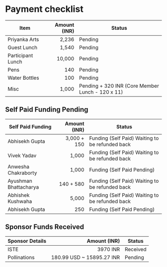 # Payment checklist

| Item                 | Amount (INR) | Status |
|----------------------|-------------:|--------|
| Priyanka Arts        | 2,236        | Pending |
| Guest Lunch          | 1,540        | Pending |
| Participant Lunch    | 10,000       | Pending |
| Pens                 | 140          | Pending |
| Water Bottles        | 100          | Pending |
| Misc                 | 1,000        | Pending + 320 INR (Core Member Lunch - 120 x 11) |

## Self Paid Funding Pending

| Self Paid Funding | Amount (INR) | Status |
|-------------------|-------------:|--------|
| Abhisekh Gupta            | 3,000 + 150       | Funding (Self Paid) Waiting to be refunded back |
| Vivek Yadav            | 1,000        | Funding (Self Paid) Waiting to be refunded back |
| Anwesha Chakraborty            | 1,000        | Funding (Self Paid Pending) |
| Ayushman Bhattacharya             | 140 + 580       | Funding (Self Paid) Waiting to be refunded back |
| Abhishek Kushwaha             | 5,000        | Funding (Self Paid) Waiting to be refunded back |
| Abhisekh Gupta             | 250        | Funding (Self Paid Pending) |

## Sponsor Funds Received

| Sponsor Details | Amount (INR) | Status |
|-------------------|-------------:|--------|
| ISTE             | 3970 INR        | Received |
| Pollinations     | 180.99 USD ~ 15895.27 INR         | Pending |